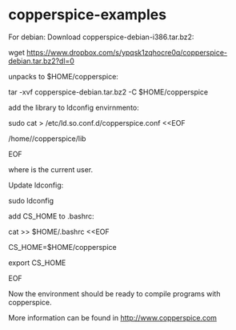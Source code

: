 # copperspice-examples
For debian:
Download copperspice-debian-i386.tar.bz2:

  wget https://www.dropbox.com/s/ypqsk1zqhocre0q/copperspice-debian.tar.bz2?dl=0
  
unpacks to $HOME/copperspice:

  tar -xvf copperspice-debian.tar.bz2 -C $HOME/copperspice
  
add the library to ldconfig envirnmento:

  sudo cat > /etc/ld.so.conf.d/copperspice.conf <<EOF
  
  /home/<user>/copperspice/lib
  
  EOF
  
where <user> is the current user.

Update ldconfig:

  sudo ldconfig
 
add CS_HOME to .bashrc:

  cat >> $HOME/.bashrc <<EOF
  
  CS_HOME=$HOME/copperspice
  
  export CS_HOME
  
  EOF

Now the environment should be ready to compile programs with copperspice.

More information can be found in http://www.copperspice.com
